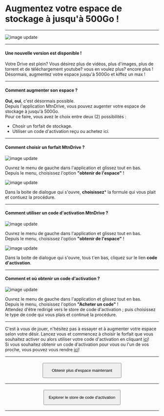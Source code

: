 # Augmentez votre espace de stockage à jusqu'à 500Go !

---
![image update][get_more_space]  

---

#### Une nouvelle version est disponible !  
Votre Drive est plein? Vous désirez plus de vidéos, plus d'images, plus de torrent et de téléchargement youtube? vous en voulez plus? encore plus !  
Désormais, augmentez votre espace jusqu'à 500Go et kiffez un max !  

---

#### Comment augmenter son espace ?
**Oui, oui**, c'est désormais possible.  
Depuis l'application MtnDrive, vous pouvez augenter votre espace de stockage à jusqu'à 500Go.  
Pour ce faire,  vous avez le choix entre deux (2) possibilités :
* Chosir un forfait de stockage.
* Utiliser un code d'activation reçu ou achetez ici.  

---

#### Comment choisir un forfait MtnDrive ?

![image update][get_more_space_menu]  

Ouvrez le menu de gauche dans l'application et glissez tout en bas.  
Depuis le menu, choisissez l'option **"obtenir de l'espace"** !  

![image update][dialog_formula]  

Dans la boite de dialogue qui s'ouvre, **choisissez*** la formule qui vous plait et contiuez la procédure.

---

#### Comment utiliser un code d'activation MtnDrive ?

![image update][get_more_space_menu]  

Ouvrez le menu de gauche dans l'application et glissez tout en bas.  
Depuis le menu, choisissez l'option **"obtenir de l'espace"** !  

![image update][open_code_dialog]  

Dans la boite de dialogue qui s'ouvre, tous t'en bas, cliquez sur le lien **code d'activation**.

---
#### Comment et où obtenir un code d'activation ?

![image update][go_to_code_store_menu]  

Ouvrez le menu de gauche dans l'application et glissez tout en bas.  
Depuis le menu, choisissez l'option **"Acheter un code"** !  
Attendez d'être redirigé vers le store de code d'activation ; puis choisissez le type de code qui vous plais et continué la procédure.

---

C'est à vous de jouer, n'hésitez pas à essayer et à augmenter votre espace selon votre désir. Lancez vous et commencez à choisir le forfait que vous souhaitez activer ou alors utiliser votre code d'activation en cliquant [ici][purchase]!  
Si vous souhaitez obtenir un code d'activation pour vous ou l'un de vos proche, vous pouvez vous rendre [ici][code_store]! 

---

#### <div style="text-align:center"><a  href="mtndrive://activities/PurchaseActivity"><button style="padding-top:15px;padding-bottom:15px;padding-right:28px;padding-left:28px" >Obtenir plus d'espace maintenant</button></a></div>


---

#### <div style="text-align:center"><a href="https://store.drive.cloud4africa.net/"><button style="padding:15px">Explorer le store de code d'activation</button></a></div>

---

[code_store]: https://store.drive.cloud4africa.net/
[purchase]: mtndrive://activities/PurchaseActivity
[code_dialog]: https://qcmmaker.qmakertech.com/dedal/get-more-storage/resources/code_dialog.png
[get_more_space_menu]: https://qcmmaker.qmakertech.com/dedal/get-more-storage/resources/get_more_space_menu.jpg
[go_to_code_store_menu]: https://qcmmaker.qmakertech.com/dedal/get-more-storage/resources/go_to_code_store_menu.jpg
[open_code_dialog]: https://qcmmaker.qmakertech.com/dedal/get-more-storage/resources/open_code_dialog.png
[get_more_space]: https://qcmmaker.qmakertech.com/dedal/get-more-storage/resources/get_more_space.jpg
[dialog_formula]: https://qcmmaker.qmakertech.com/dedal/get-more-storage/resources/dialog_formula.png

